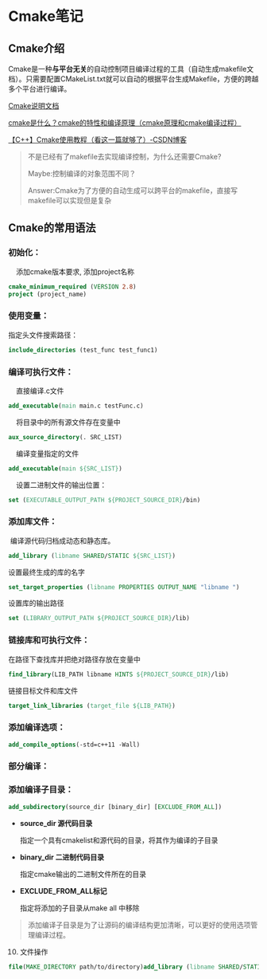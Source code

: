 # Cmake笔记

## Cmake介绍

Cmake是一种**与平台无关**的自动控制项目编译过程的工具（自动生成makefile文档）。只需要配置CMakeList.txt就可以自动的根据平台生成Makefile，方便的跨越多个平台进行编译。

[Cmake说明文档](https://cmake.org/cmake/help/latest/)

[cmake是什么？cmake的特性和编译原理（cmake原理和cmake编译过程）](https://www.elecfans.com/d/2186049.html)

[【C++】Cmake使用教程（看这一篇就够了）-CSDN博客](https://blog.csdn.net/weixin_43717839/article/details/128032486?spm=1001.2101.3001.6650.14&utm_medium=distribute.pc_relevant.none-task-blog-2%7Edefault%7EBlogCommendFromBaidu%7ERate-14-128032486-blog-113787870.235%5Ev43%5Epc_blog_bottom_relevance_base3&depth_1-utm_source=distribute.pc_relevant.none-task-blog-2%7Edefault%7EBlogCommendFromBaidu%7ERate-14-128032486-blog-113787870.235%5Ev43%5Epc_blog_bottom_relevance_base3&utm_relevant_index=22)

> 不是已经有了makefile去实现编译控制，为什么还需要Cmake?
> 
> Maybe:控制编译的对象范围不同？
> 
> Answer:Cmake为了方便的自动生成可以跨平台的makefile，直接写makefile可以实现但是复杂

## Cmake的常用语法

### 初始化：

    添加cmake版本要求, 添加project名称

```cmake
cmake_minimum_required (VERSION 2.8)
project (project_name)
```

### 使用变量：

 指定头文件搜索路径：

```cmake
include_directories (test_func test_func1)
```

### 编译可执行文件：

    直接编译.c文件

```cmake
add_executable(main main.c testFunc.c)
```

    将目录中的所有源文件存在变量中

```cmake
aux_source_directory(. SRC_LIST)
```

    编译变量指定的文件

```cmake
add_executable(main ${SRC_LIST})
```

    设置二进制文件的输出位置：

```cmake
set (EXECUTABLE_OUTPUT_PATH ${PROJECT_SOURCE_DIR}/bin)
```

### 添加库文件：

 编译源代码归档成动态和静态库。

```cmake
add_library (libname SHARED/STATIC ${SRC_LIST})
```

设置最终生成的库的名字

```cmake
set_target_properties (libname PROPERTIES OUTPUT_NAME "libname ")
```

设置库的输出路径

```cmake
set (LIBRARY_OUTPUT_PATH ${PROJECT_SOURCE_DIR}/lib)
```

### 链接库和可执行文件：

在路径下查找库并把绝对路径存放在变量中

```cmake
find_library(LIB_PATH libname HINTS ${PROJECT_SOURCE_DIR}/lib)
```

链接目标文件和库文件

```cmake
target_link_libraries (target_file ${LIB_PATH})
```

### 添加编译选项：

```cmake
add_compile_options(-std=c++11 -Wall) 
```

### 部分编译：

### 添加编译子目录：

```cmake
add_subdirectory(source_dir [binary_dir] [EXCLUDE_FROM_ALL])
```

- **source_dir 源代码目录**
  
  指定一个具有cmakelist和源代码的目录，将其作为编译的子目录

- **binary_dir 二进制代码目录**
  
  指定cmake输出的二进制文件所在的目录

- **EXCLUDE_FROM_ALL标记**
  
  指定将添加的子目录从make all 中移除

> 添加编译子目录是为了让源码的编译结构更加清晰，可以更好的使用选项管理编译过程。

10. 文件操作

```cmake
file(MAKE_DIRECTORY path/to/directory)add_library (libname SHARED/STATIC ${SRC_LIST})    
```
